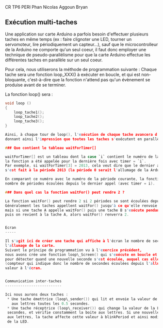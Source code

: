 
CR TP6 PERI
Phan Nicolas
Aggoun Bryan

Exécution multi-taches
----------------------

Une application sur carte Arduino a parfois besoin d'effectuer plusieurs taches
en même temps (ex : faire clignoter une LED, tourner un servomoteur, lire périodiquement
un capteur...), sauf que le microcontrolleur de la Arduino ne comporte qu'un seul coeur,
il faut donc employer une technique de pseudo-parallélisme pour que la carte Arduino
effectue les différentes taches en parallèle sur un seul coeur.

Pour cela, nous utiliserons la méthode de programmation suivante :
Chaque tache sera une fonction loop\_XXX() à exécuter en boucle, et qui est non-bloquante,
c'est-à-dire que la fonction n'attend pas qu'un évènement se produise avant de se terminer.

La fonction loop() sera :
```C
void loop ()
{
	loop_tache1();
	loop_tache2();
	loop_tache3();
}

Ainsi, à chaque tour de loop(), l'exécution de chaque tache avancera d'un laps de temps défini,
donnant ainsi l'impression que toutes les taches s'exécutent en parallèle.

### Que contient le tableau waitForTimer[]

waitForTimer[] est un tableau dont la case `i` contient le numéro de la période à laquelle
la fonction a été appelée pour la dernière fois avec timer = `i`.
Par exemple, si waitForTimer[3] = 2013, cela veut dire que le dernier appel à timer 3
s'est fait à la période 2013 (la période 0 serait l'allumage de la Arduino).

En comparant ce numéro avec le numéro de la période courante, la fonction peut déduire le
nombre de périodes écoulées depuis le dernier appel (avec timer = i).

### Dans quel cas la fonction waitFor() peut rendre 2 ?

La fonction waitFor() peut rendre 2 si 2 périodes se sont écoulées depuis son dernier appel.
Généralement les taches appellent waitFor() jusqu'à ce qu'elle renvoie 1 et passent à autre chose,
mais si une tache A appelle waitFor() puis une tache B s'exécute pendant 2 périodes,
puis on revient à la tache A, alors waitFor() renverra 2.


Ecran
-----

Il s'agit ici de créer une tache qui affiche à l'écran le nombre de secondes écoulées depuis
l'allumage de la carte.
Suivant le principe de programmation vu à l'exercice précédent,
nous avons crée une fonction loop\_Screen() qui s'exécute en boucle et qui utilise waitFor()
pour détecter quand une nouvelle seconde s'est écoulée, auquel cas elle incrémete un compteur
(compteur qui indique donc le nombre de secondes écoulées depuis l'allumage) et qui affiche cette
valeur à l'écran.


Communication inter-taches
--------------------------

Ici nous aurons deux taches :
 * Une tache émettrice (loop\_sender()) qui lit et envoie la valeur de la thermistance dans la boite
   aux lettres toutes les 0.5 secondes.
 * Une tache réceptrice (loop\_receiver()) qui change la valeur de la LED toutes les `blinkPeriod`
 secondes, et vérifie constamment la boite aux lettres. Si une nouvelle valeur est recu dans la boite
 aux lettres, la tache affecte cette valeur à blinkPeriod et ainsi modifie la fréqence de clignotement
 de la LED.


